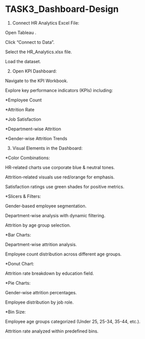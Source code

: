 # TASK3_Dashboard-Design

1. Connect HR Analytics Excel File:

Open Tableau .

Click “Connect to Data”.

Select the HR_Analytics.xlsx file.

Load the dataset.


2. Open KPI Dashboard:

Navigate to the KPI Workbook.

Explore key performance indicators (KPIs) including:

*Employee Count

*Attrition Rate

*Job Satisfaction

*Department-wise Attrition

*Gender-wise Attrition Trends


3. Visual Elements in the Dashboard:

*Color Combinations:

HR-related charts use corporate blue & neutral tones.

Attrition-related visuals use red/orange for emphasis.

Satisfaction ratings use green shades for positive metrics.

*Slicers & Filters:

Gender-based employee segmentation.

Department-wise analysis with dynamic filtering.

Attrition by age group selection.

*Bar Charts:

Department-wise attrition analysis.

Employee count distribution across different age groups.

*Donut Chart:

Attrition rate breakdown by education field.

*Pie Charts:

Gender-wise attrition percentages.

Employee distribution by job role.

*Bin Size:

Employee age groups categorized (Under 25, 25-34, 35-44, etc.).

Attrition rate analyzed within predefined bins.
